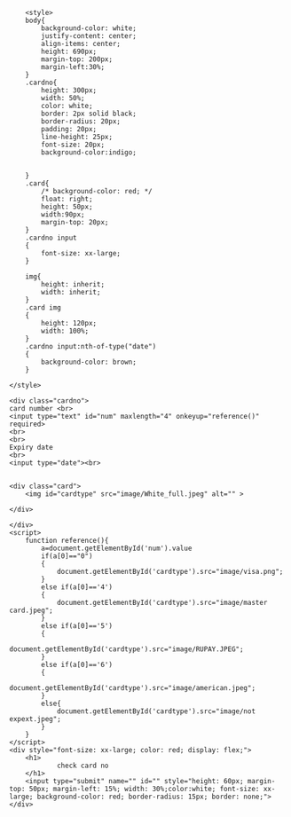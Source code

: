 <!DOCTYPE html>
<html lang="en">
<head>
    <meta charset="UTF-8">
    <meta http-equiv="X-UA-Compatible" content="IE=edge">
    <meta name="viewport" content="width=device-width, initial-scale=1.0">
    <title>Card project</title>

        <style>
        body{
            background-color: white;
            justify-content: center;
            align-items: center;
            height: 690px;
            margin-top: 200px;
            margin-left:30%;
        }
        .cardno{
            height: 300px;
            width: 50%;
            color: white;
            border: 2px solid black;
            border-radius: 20px;
            padding: 20px;
            line-height: 25px;
            font-size: 20px;
            background-color:indigo;

            
        }
        .card{
            /* background-color: red; */
            float: right;
            height: 50px;
            width:90px;
            margin-top: 20px;
        }
        .cardno input
        {
            font-size: xx-large;
        }

        img{
            height: inherit;
            width: inherit;
        }
        .card img
        {
            height: 120px;
            width: 100%;
        }
        .cardno input:nth-of-type("date")
        {
            background-color: brown;
        }

    </style>    
</head>
<body>

    <div class="cardno">
    card number <br>
    <input type="text" id="num" maxlength="4" onkeyup="reference()" required>
    <br>
    <br>
    Expiry date
    <br>
    <input type="date"><br>
    
    
    <div class="card">
        <img id="cardtype" src="image/White_full.jpeg" alt="" >
   
    </div>

    </div>
    <script>
        function reference(){
            a=document.getElementById('num').value
            if(a[0]=="0")
            {
                document.getElementById('cardtype').src="image/visa.png";
            }
            else if(a[0]=='4')
            {
                document.getElementById('cardtype').src="image/master card.jpeg";
            }
            else if(a[0]=='5')
            {
                document.getElementById('cardtype').src="image/RUPAY.JPEG";
            }
            else if(a[0]=='6')
            {
                document.getElementById('cardtype').src="image/american.jpeg";
            }
            else{
                document.getElementById('cardtype').src="image/not expext.jpeg";
            }
        }
    </script>
    <div style="font-size: xx-large; color: red; display: flex;">
        <h1>
                check card no 
        </h1>
        <input type="submit" name="" id="" style="height: 60px; margin-top: 50px; margin-left: 15%; width: 30%;color:white; font-size: xx-large; background-color: red; border-radius: 15px; border: none;">
    </div> 
</body>
</html>
